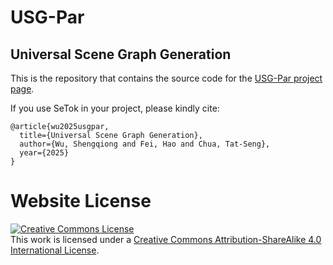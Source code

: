# USG-Par
## Universal Scene Graph Generation



This is the repository that contains the source code for the [USG-Par project page](https://chocowu.github.io/USG).


If you use SeTok in your project, please kindly cite:
```
@article{wu2025usgpar,
  title={Universal Scene Graph Generation},
  author={Wu, Shengqiong and Fei, Hao and Chua, Tat-Seng},
  year={2025}
}
```


# Website License
<a rel="license" href="http://creativecommons.org/licenses/by-sa/4.0/"><img alt="Creative Commons License" style="border-width:0" src="https://i.creativecommons.org/l/by-sa/4.0/88x31.png" /></a><br />This work is licensed under a <a rel="license" href="http://creativecommons.org/licenses/by-sa/4.0/">Creative Commons Attribution-ShareAlike 4.0 International License</a>.
